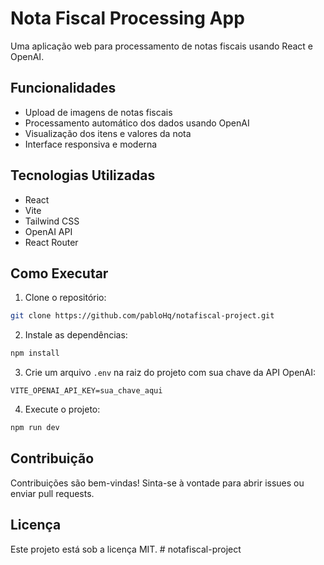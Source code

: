 # Nota Fiscal Processing App

Uma aplicação web para processamento de notas fiscais usando React e OpenAI.

## Funcionalidades

- Upload de imagens de notas fiscais
- Processamento automático dos dados usando OpenAI
- Visualização dos itens e valores da nota
- Interface responsiva e moderna

## Tecnologias Utilizadas

- React
- Vite
- Tailwind CSS
- OpenAI API
- React Router

## Como Executar

1. Clone o repositório:

```bash
git clone https://github.com/pabloHq/notafiscal-project.git
```

2. Instale as dependências:

```bash
npm install
```

3. Crie um arquivo `.env` na raiz do projeto com sua chave da API OpenAI:

```
VITE_OPENAI_API_KEY=sua_chave_aqui
```

4. Execute o projeto:

```bash
npm run dev
```

## Contribuição

Contribuições são bem-vindas! Sinta-se à vontade para abrir issues ou enviar pull requests.

## Licença

Este projeto está sob a licença MIT.
#   n o t a f i s c a l - p r o j e c t  
 
